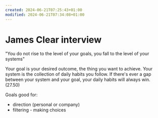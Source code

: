 ```yaml
---
created: 2024-06-21T07:25:43+01:00
modified: 2024-06-21T07:34:08+01:00
---
```


# James Clear interview

"You do not rise to the level of your goals, you fall to the level of your systems"

Your goal is your desired outcome, the thing you want to achieve. Your system is the collection of daily habits you follow. If there's ever a gap between your system and your goal, your daily habits will always win. (27.50)

Goals good for:
- direction (personal or company)
- filtering - making choices
